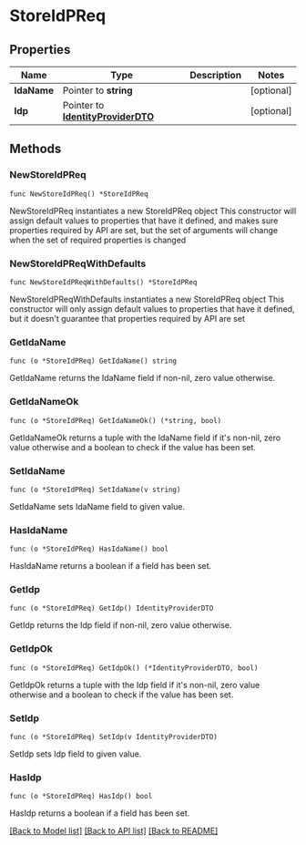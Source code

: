 # StoreIdPReq

## Properties

Name | Type | Description | Notes
------------ | ------------- | ------------- | -------------
**IdaName** | Pointer to **string** |  | [optional] 
**Idp** | Pointer to [**IdentityProviderDTO**](IdentityProviderDTO.md) |  | [optional] 

## Methods

### NewStoreIdPReq

`func NewStoreIdPReq() *StoreIdPReq`

NewStoreIdPReq instantiates a new StoreIdPReq object
This constructor will assign default values to properties that have it defined,
and makes sure properties required by API are set, but the set of arguments
will change when the set of required properties is changed

### NewStoreIdPReqWithDefaults

`func NewStoreIdPReqWithDefaults() *StoreIdPReq`

NewStoreIdPReqWithDefaults instantiates a new StoreIdPReq object
This constructor will only assign default values to properties that have it defined,
but it doesn't guarantee that properties required by API are set

### GetIdaName

`func (o *StoreIdPReq) GetIdaName() string`

GetIdaName returns the IdaName field if non-nil, zero value otherwise.

### GetIdaNameOk

`func (o *StoreIdPReq) GetIdaNameOk() (*string, bool)`

GetIdaNameOk returns a tuple with the IdaName field if it's non-nil, zero value otherwise
and a boolean to check if the value has been set.

### SetIdaName

`func (o *StoreIdPReq) SetIdaName(v string)`

SetIdaName sets IdaName field to given value.

### HasIdaName

`func (o *StoreIdPReq) HasIdaName() bool`

HasIdaName returns a boolean if a field has been set.

### GetIdp

`func (o *StoreIdPReq) GetIdp() IdentityProviderDTO`

GetIdp returns the Idp field if non-nil, zero value otherwise.

### GetIdpOk

`func (o *StoreIdPReq) GetIdpOk() (*IdentityProviderDTO, bool)`

GetIdpOk returns a tuple with the Idp field if it's non-nil, zero value otherwise
and a boolean to check if the value has been set.

### SetIdp

`func (o *StoreIdPReq) SetIdp(v IdentityProviderDTO)`

SetIdp sets Idp field to given value.

### HasIdp

`func (o *StoreIdPReq) HasIdp() bool`

HasIdp returns a boolean if a field has been set.


[[Back to Model list]](../README.md#documentation-for-models) [[Back to API list]](../README.md#documentation-for-api-endpoints) [[Back to README]](../README.md)


